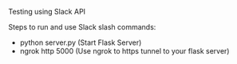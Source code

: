 Testing using Slack API

Steps to run and use Slack slash commands:
- python server.py  (Start Flask Server)
- ngrok http 5000  (Use ngrok to https tunnel to your flask server)
